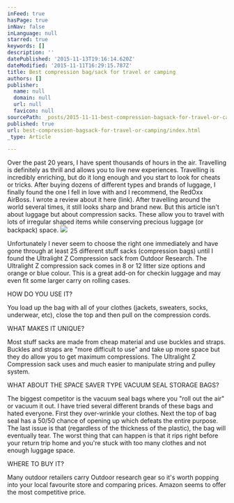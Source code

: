 ```yaml
---
inFeed: true
hasPage: true
inNav: false
inLanguage: null
starred: true
keywords: []
description: ''
datePublished: '2015-11-13T19:16:14.620Z'
dateModified: '2015-11-11T16:29:15.787Z'
title: Best compression bag/sack for travel or camping
authors: []
publisher:
  name: null
  domain: null
  url: null
  favicon: null
sourcePath: _posts/2015-11-11-best-compression-bagsack-for-travel-or-camping.md
published: true
url: best-compression-bagsack-for-travel-or-camping/index.html
_type: Article

---
```

Over the past 20 years, I have spent thousands of hours in the air. Travelling is definitely as thrill and allows you to live new experiences. Travelling is incredibly enriching, but do it long enough and you start to look for cheats or tricks.
After buying dozens of different types and brands of luggage, I finally found the one I fell in love with and I recommend, the RedOxx AirBoss. I wrote a review about it here (link). After travelling around the world several times, it still looks sharp and brand new.
But this article isn't about luggage but about compression sacks. These allow you to travel with lots of irregular shaped items while conserving precious luggage (or backpack) space. ![](https://the-grid-user-content.s3-us-west-2.amazonaws.com/a589842a-4bff-43a9-99e7-c162528356db.png)

Unfortunately I never seem to choose the right one immediately and have gone through at least 25 different stuff sacks (compression bags) until I found the Ultralight Z Compression sack from Outdoor Research. 
The Ultralight Z compression sack comes in 8 or 12 litter size options and orange or blue colour. 
This is a great add-on for checkin luggage and may even fit some larger carry on rolling cases. 

HOW DO YOU USE IT? 

You load up the bag with all of your clothes (jackets, sweaters, socks, underwear, etc), close the top and then pull on the compression cords. 

WHAT MAKES IT UNIQUE? 

Most stuff sacks are made from cheap material and use buckles and straps. Buckles and straps are "more difficult to use" and take up more space but they do allow you to get maximum compressions. 
The Ultralight Z Compression sack uses and much easier to manipulate string and pulley system. 

WHAT ABOUT THE SPACE SAVER TYPE VACUUM SEAL STORAGE BAGS? 

The biggest competitor is the vacuum seal bags where you "roll out the air" or vacuum it out. I have tried several different brands of these bags and hated everyone. First they over-wrinkle your clothes. Next the top of bag seal has a 50/50 chance of opening up which defeats the entire purpose. The last issue is that (regardless of the thickness of the plastic), the bag will eventually tear. The worst thing that can happen is that it rips right before your return trip home and you're stuck with too many clothes and not enough luggage space. 

WHERE TO BUY IT? 

Many outdoor retailers carry Outdoor research gear so it's worth popping into your local favourite store and comparing prices. Amazon seems to offer the most competitive price.